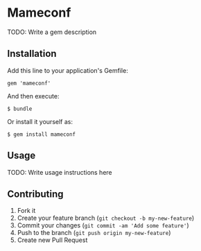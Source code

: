 # Mameconf

TODO: Write a gem description

## Installation

Add this line to your application's Gemfile:

    gem 'mameconf'

And then execute:

    $ bundle

Or install it yourself as:

    $ gem install mameconf

## Usage

TODO: Write usage instructions here

## Contributing

1. Fork it
2. Create your feature branch (`git checkout -b my-new-feature`)
3. Commit your changes (`git commit -am 'Add some feature'`)
4. Push to the branch (`git push origin my-new-feature`)
5. Create new Pull Request
